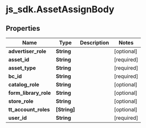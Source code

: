 # js_sdk.AssetAssignBody

## Properties
Name | Type | Description | Notes
------------ | ------------- | ------------- | -------------
**advertiser_role** | **String** |  | [optional] 
**asset_id** | **String** |  | [required] 
**asset_type** | **String** |  | [required] 
**bc_id** | **String** |  | [required] 
**catalog_role** | **String** |  | [optional] 
**form_library_role** | **String** |  | [optional] 
**store_role** | **String** |  | [optional] 
**tt_account_roles** | **[String]** |  | [optional] 
**user_id** | **String** |  | [required] 
